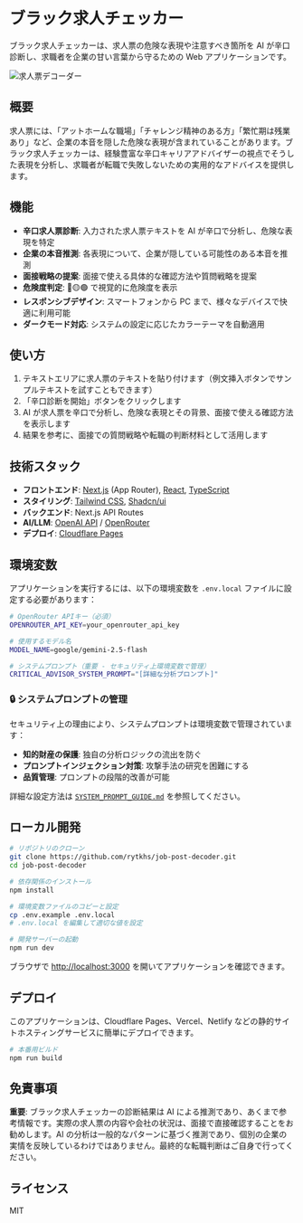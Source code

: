 # ブラック求人チェッカー

ブラック求人チェッカーは、求人票の危険な表現や注意すべき箇所を AI が辛口診断し、求職者を企業の甘い言葉から守るための Web アプリケーションです。

![求人票デコーダー](https://placehold.jp/3d4070/ffffff/800x400.png?text=求人票デコーダー)

## 概要

求人票には、「アットホームな職場」「チャレンジ精神のある方」「繁忙期は残業あり」など、企業の本音を隠した危険な表現が含まれていることがあります。ブラック求人チェッカーは、経験豊富な辛口キャリアアドバイザーの視点でそうした表現を分析し、求職者が転職で失敗しないための実用的なアドバイスを提供します。

## 機能

- **辛口求人票診断**: 入力された求人票テキストを AI が辛口で分析し、危険な表現を特定
- **企業の本音推測**: 各表現について、企業が隠している可能性のある本音を推測
- **面接戦略の提案**: 面接で使える具体的な確認方法や質問戦略を提案
- **危険度判定**: 🔴🟡🟢 で視覚的に危険度を表示
- **レスポンシブデザイン**: スマートフォンから PC まで、様々なデバイスで快適に利用可能
- **ダークモード対応**: システムの設定に応じたカラーテーマを自動適用

## 使い方

1. テキストエリアに求人票のテキストを貼り付けます（例文挿入ボタンでサンプルテキストを試すこともできます）
2. 「辛口診断を開始」ボタンをクリックします
3. AI が求人票を辛口で分析し、危険な表現とその背景、面接で使える確認方法を表示します
4. 結果を参考に、面接での質問戦略や転職の判断材料として活用します

## 技術スタック

- **フロントエンド**: [Next.js](https://nextjs.org) (App Router), [React](https://reactjs.org), [TypeScript](https://www.typescriptlang.org)
- **スタイリング**: [Tailwind CSS](https://tailwindcss.com), [Shadcn/ui](https://ui.shadcn.com)
- **バックエンド**: Next.js API Routes
- **AI/LLM**: [OpenAI API](https://openai.com/api/) / [OpenRouter](https://openrouter.ai)
- **デプロイ**: [Cloudflare Pages](https://pages.cloudflare.com)

## 環境変数

アプリケーションを実行するには、以下の環境変数を `.env.local` ファイルに設定する必要があります：

```bash
# OpenRouter APIキー（必須）
OPENROUTER_API_KEY=your_openrouter_api_key

# 使用するモデル名
MODEL_NAME=google/gemini-2.5-flash

# システムプロンプト（重要 - セキュリティ上環境変数で管理）
CRITICAL_ADVISOR_SYSTEM_PROMPT="[詳細な分析プロンプト]"
```

### 🔒 システムプロンプトの管理

セキュリティ上の理由により、システムプロンプトは環境変数で管理されています：

- **知的財産の保護**: 独自の分析ロジックの流出を防ぐ
- **プロンプトインジェクション対策**: 攻撃手法の研究を困難にする
- **品質管理**: プロンプトの段階的改善が可能

詳細な設定方法は [`SYSTEM_PROMPT_GUIDE.md`](./SYSTEM_PROMPT_GUIDE.md) を参照してください。

## ローカル開発

```bash
# リポジトリのクローン
git clone https://github.com/rytkhs/job-post-decoder.git
cd job-post-decoder

# 依存関係のインストール
npm install

# 環境変数ファイルのコピーと設定
cp .env.example .env.local
# .env.local を編集して適切な値を設定

# 開発サーバーの起動
npm run dev
```

ブラウザで [http://localhost:3000](http://localhost:3000) を開いてアプリケーションを確認できます。

## デプロイ

このアプリケーションは、Cloudflare Pages、Vercel、Netlify などの静的サイトホスティングサービスに簡単にデプロイできます。

```bash
# 本番用ビルド
npm run build
```

## 免責事項

**重要**: ブラック求人チェッカーの診断結果は AI による推測であり、あくまで参考情報です。実際の求人票の内容や会社の状況は、面接で直接確認することをお勧めします。AI の分析は一般的なパターンに基づく推測であり、個別の企業の実情を反映しているわけではありません。最終的な転職判断はご自身で行ってください。

## ライセンス

MIT
